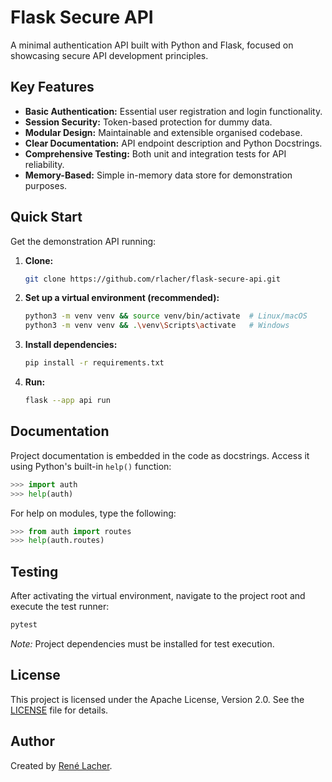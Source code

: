 # Flask Secure API

A minimal authentication API built with Python and Flask, focused on showcasing secure API development principles.

## Key Features

- **Basic Authentication:** Essential user registration and login functionality.
- **Session Security:** Token-based protection for dummy data.
- **Modular Design:** Maintainable and extensible organised codebase.
- **Clear Documentation:** API endpoint description and Python Docstrings.
- **Comprehensive Testing:** Both unit and integration tests for API reliability.
- **Memory-Based:** Simple in-memory data store for demonstration purposes.

## Quick Start

Get the demonstration API running:

1.  **Clone:**
	```bash
	git clone https://github.com/rlacher/flask-secure-api.git
	```
2.  **Set up a virtual environment (recommended):**
    ```bash
    python3 -m venv venv && source venv/bin/activate  # Linux/macOS
    python3 -m venv venv && .\venv\Scripts\activate   # Windows
    ```
3.  **Install dependencies:**
	```bash
	pip install -r requirements.txt
	```
4.  **Run:**
	```bash
	flask --app api run
	```

## Documentation

Project documentation is embedded in the code as docstrings. Access it
using Python's built-in `help()` function:

```python
>>> import auth
>>> help(auth)
```

For help on modules, type the following:

```python
>>> from auth import routes
>>> help(auth.routes)
```

## Testing

After activating the virtual environment, navigate to the project root and execute the test runner:

```bash
pytest
```

*Note:* Project dependencies must be installed for test execution.

## License

This project is licensed under the Apache License, Version 2.0. See the [LICENSE](LICENSE) file for details.

## Author

Created by [René Lacher](https://github.com/rlacher).
